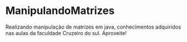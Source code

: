 # ManipulandoMatrizes
Realizando manipulação de matrizes em java, conhecimentos adquiridos nas aulas da faculdade Cruzeiro do sul. Aproveite!
